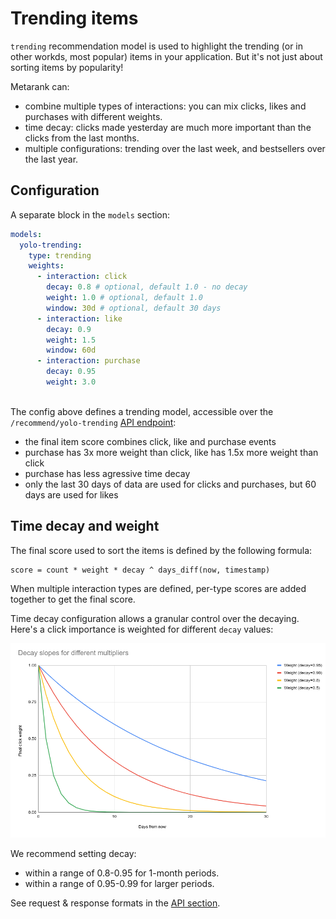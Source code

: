 # Trending items

`trending` recommendation model is used to highlight the trending (or in other workds, most popular) items in your application. But it's not just about sorting items by popularity! 

Metarank can:
* combine multiple types of interactions: you can mix clicks, likes and purchases with different weights.
* time decay: clicks made yesterday are much more important than the clicks from the last months.
* multiple configurations: trending over the last week, and bestsellers over the last year.

## Configuration

A separate block in the `models` section:
```yaml
models:
  yolo-trending:
    type: trending
    weights:
      - interaction: click
        decay: 0.8 # optional, default 1.0 - no decay
        weight: 1.0 # optional, default 1.0
        window: 30d # optional, default 30 days
      - interaction: like
        decay: 0.9
        weight: 1.5
        window: 60d
      - interaction: purchase
        decay: 0.95
        weight: 3.0
      
```

The config above defines a trending model, accessible over the `/recommend/yolo-trending` [API endpoint](../../api.md):
* the final item score combines click, like and purchase events
* purchase has 3x more weight than click, like has 1.5x more weight than click
* purchase has less agressive time decay
* only the last 30 days of data are used for clicks and purchases, but 60 days are used for likes

## Time decay and weight

The final score used to sort the items is defined by the following formula:
```
score = count * weight * decay ^ days_diff(now, timestamp)
```
When multiple interaction types are defined, per-type scores are added together to get the final score.

Time decay configuration allows a granular control over the decaying. Here's a click importance is weighted for different `decay` values:

![decay with different options](../../img/decay.png)

We recommend setting decay:
* within a range of 0.8-0.95 for 1-month periods.
* within a range of 0.95-0.99 for larger periods.

See request & response formats in the [API section](../../api.md#recommendations).